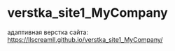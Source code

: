# verstka_site1_MyCompany
адаптивная верстка сайта:
https://llscreamll.github.io/verstka_site1_MyCompany/
